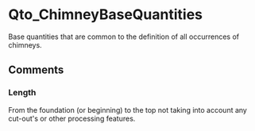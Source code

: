 # Qto_ChimneyBaseQuantities

Base quantities that are common to the definition of all occurrences of chimneys.


## Comments

### Length

From the foundation (or beginning) to the top not taking into account any cut-out's or other processing features.


